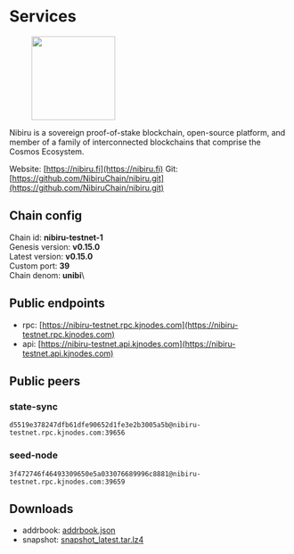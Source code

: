 # Services

<figure><img src="https://raw.githubusercontent.com/kj89/testnet_manuals/main/pingpub/logos/nibiru.png" width="150" alt=""><figcaption></figcaption></figure>

Nibiru is a sovereign proof-of-stake blockchain, open-source platform,  and member of a family of interconnected blockchains that comprise the Cosmos Ecosystem.


Website: [https://nibiru.fi](https://nibiru.fi)
Git: [https://github.com/NibiruChain/nibiru.git](https://github.com/NibiruChain/nibiru.git)

## Chain config

Chain id: **nibiru-testnet-1**\
Genesis version: **v0.15.0**\
Latest version: **v0.15.0**\
Custom port: **39**\
Chain denom: **unibi**\


## Public endpoints

* rpc: [https://nibiru-testnet.rpc.kjnodes.com](https://nibiru-testnet.rpc.kjnodes.com)
* api: [https://nibiru-testnet.api.kjnodes.com](https://nibiru-testnet.api.kjnodes.com)

## Public peers

### state-sync

```
d5519e378247dfb61dfe90652d1fe3e2b3005a5b@nibiru-testnet.rpc.kjnodes.com:39656
```

### seed-node

```
3f472746f46493309650e5a033076689996c8881@nibiru-testnet.rpc.kjnodes.com:39659
```

## Downloads

* addrbook: [addrbook.json](https://snapshots.kjnodes.com/nibiru-testnet/addrbook.json)
* snapshot: [snapshot_latest.tar.lz4](https://snapshots.kjnodes.com/nibiru-testnet/snapshot\_latest.tar.lz4)
